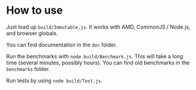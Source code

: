 How to use
==========

Just load up `build/Immutable.js`. It works with AMD, CommonJS / Node.js, and browser globals.

You can find documentation in the `doc` folder.

Run the benchmarks with `node build/Benchmark.js`. This will take a long time (several minutes, possibly hours). You can find old benchmarks in the `benchmarks` folder.

Run tests by using `node build/Test.js`.
